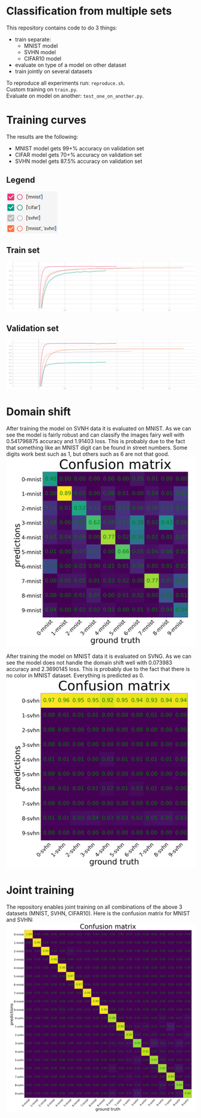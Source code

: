 # Classification from multiple sets
This repository contains code to do 3 things:
- train separate:
  - MNIST model
  - SVHN model
  - CIFAR10 model
- evaluate on type of a model on other dataset
- train jointly on several datasets

To reproduce all experiments run: `reproduce.sh`. \
Custom training on `train.py`. \
Evaluate on model on another: `test_one_on_another.py`.

# Training curves
The results are the following:
- MNIST model gets 99+% accuracy on validation set
- CIFAR model gets 70+% accuracy on validation set
- SVHN model gets 87.5% accuracy on validation set

## Legend 
![img](imgs/legend.png)
## Train set
![img](imgs/acc_train.svg)
## Validation set
![img](imgs/acc_valid.svg)


# Domain shift
After training the model on SVNH data it is evaluated on MNIST. As we can see the model is fairly robust and can classify the images fairy well with 0.541796875 accuracy and 1.91403 loss. This is probably due to the fact that something like an MNIST digit can be found in street numbers. Some digits work best such as 1, but others such as 6 are not that good.
![SVNG model on MNIST](imgs/svhn_model_on_mnist.png)

After training the model on MNIST data it is evaluated on SVNG. As we can see the model does not handle the domain shift well with 0.073983 accuracy and 2.3690145 loss. This is probably due to the fact that there is no color in MNIST dataset. Everything is predicted as 0.
![SVNG model on MNIST](imgs/mnist_model_on_svhn.png)

# Joint training
The repository enables joint training on all combinations of the above 3 datasets (MNIST, SVHN, CIFAR10). Here is the confusion matrix for MNIST and SVHN:
![img](imgs/mnist_and_svhn.png)
